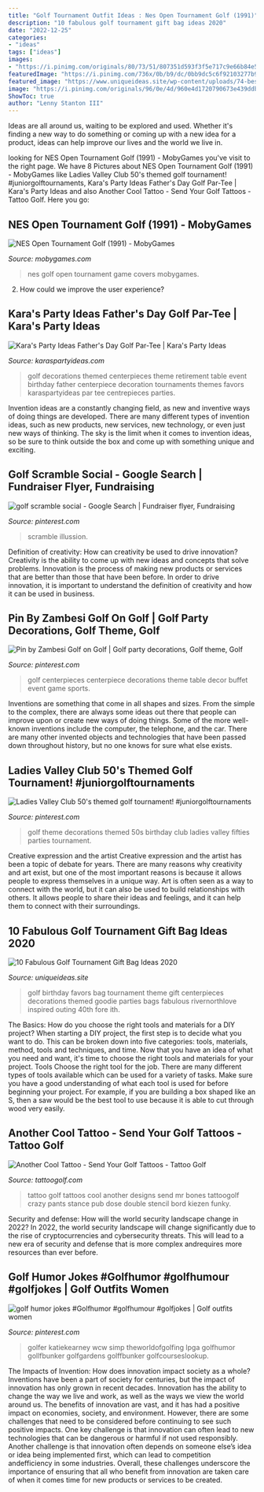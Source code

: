 ```yaml
---
title: "Golf Tournament Outfit Ideas : Nes Open Tournament Golf (1991)"
description: "10 fabulous golf tournament gift bag ideas 2020"
date: "2022-12-25"
categories:
- "ideas"
tags: ["ideas"]
images:
- "https://i.pinimg.com/originals/80/73/51/807351d593f3f5e717c9e66b84e57f53.jpg"
featuredImage: "https://i.pinimg.com/736x/0b/b9/dc/0bb9dc5c6f92103277b98c0fbb0cfe55.jpg"
featured_image: "https://www.uniqueideas.site/wp-content/uploads/74-best-golf-event-decor-images-on-pinterest-golf-outing.jpg"
image: "https://i.pinimg.com/originals/96/0e/4d/960e4d1720790673e439ddb0c7e74e22.jpg"
ShowToc: true
author: "Lenny Stanton III"
---
```



Ideas are all around us, waiting to be explored and used. Whether it's finding a new way to do something or coming up with a new idea for a product, ideas can help improve our lives and the world we live in.

	

		
looking for NES Open Tournament Golf (1991) - MobyGames you've visit to the right page. We have 8 Pictures about NES Open Tournament Golf (1991) - MobyGames like Ladies Valley Club 50&#039;s themed golf tournament! #juniorgolftournaments, Kara&#039;s Party Ideas Father&#039;s Day Golf Par-Tee | Kara&#039;s Party Ideas and also Another Cool Tattoo - Send Your Golf Tattoos - Tattoo Golf. Here you go:
		
    
## NES Open Tournament Golf (1991) - MobyGames

<img loading=lazy src="https://www.mobygames.com/images/covers/l/19061-nes-open-tournament-golf-nes-front-cover.jpg" onerror="this.onerror=null;this.src='https://tse4.mm.bing.net/th?id=OIP.k_peYJNsQyeyVrJtB8aGwgHaKs&amp;pid=15.1';" alt="NES Open Tournament Golf (1991) - MobyGames">

_Source: mobygames.com_

>nes golf open tournament game covers mobygames. 

	

2. How could we improve the user experience?

    
## Kara&#039;s Party Ideas Father&#039;s Day Golf Par-Tee | Kara&#039;s Party Ideas

<img loading=lazy src="http://www.karaspartyideas.com/wp-content/uploads/2012/05/be-golf-centerpiece.jpg" onerror="this.onerror=null;this.src='https://tse1.mm.bing.net/th?id=OIP.tc4-QUs6XXafVLhtMQn_6wHaHa&amp;pid=15.1';" alt="Kara&#039;s Party Ideas Father&#039;s Day Golf Par-Tee | Kara&#039;s Party Ideas">

_Source: karaspartyideas.com_

>golf decorations themed centerpieces theme retirement table event birthday father centerpiece decoration tournaments themes favors karaspartyideas par tee centrepieces parties. 

	

Invention ideas are a constantly changing field, as new and inventive ways of doing things are developed. There are many different types of invention ideas, such as new products, new services, new technology, or even just new ways of thinking. The sky is the limit when it comes to invention ideas, so be sure to think outside the box and come up with something unique and exciting.

    
## Golf Scramble Social - Google Search | Fundraiser Flyer, Fundraising

<img loading=lazy src="https://i.pinimg.com/originals/96/0e/4d/960e4d1720790673e439ddb0c7e74e22.jpg" onerror="this.onerror=null;this.src='https://tse3.mm.bing.net/th?id=OIP.67UUnxJGvdLO8IBpEAFyvgHaK-&amp;pid=15.1';" alt="golf scramble social - Google Search | Fundraiser flyer, Fundraising">

_Source: pinterest.com_

>scramble illussion. 

	

Definition of creativity: How can creativity be used to drive innovation?
Creativity is the ability to come up with new ideas and concepts that solve problems. Innovation is the process of making new products or services that are better than those that have been before. In order to drive innovation, it is important to understand the definition of creativity and how it can be used in business.

    
## Pin By Zambesi Golf On Golf | Golf Party Decorations, Golf Theme, Golf

<img loading=lazy src="https://i.pinimg.com/originals/80/73/51/807351d593f3f5e717c9e66b84e57f53.jpg" onerror="this.onerror=null;this.src='https://tse2.mm.bing.net/th?id=OIP.Y71PoGY2S5GGAR4Sy5X72wHaNI&amp;pid=15.1';" alt="Pin by Zambesi Golf on Golf | Golf party decorations, Golf theme, Golf">

_Source: pinterest.com_

>golf centerpieces centerpiece decorations theme table decor buffet event game sports. 

	

Inventions are something that come in all shapes and sizes. From the simple to the complex, there are always some ideas out there that people can improve upon or create new ways of doing things. Some of the more well-known inventions include the computer, the telephone, and the car. There are many other invented objects and technologies that have been passed down throughout history, but no one knows for sure what else exists.

    
## Ladies Valley Club 50&#039;s Themed Golf Tournament! #juniorgolftournaments

<img loading=lazy src="https://i.pinimg.com/736x/0b/b9/dc/0bb9dc5c6f92103277b98c0fbb0cfe55.jpg" onerror="this.onerror=null;this.src='https://tse2.mm.bing.net/th?id=OIP.zMPiU5dveU9aLYUSDTT4qwHaJ3&amp;pid=15.1';" alt="Ladies Valley Club 50&#039;s themed golf tournament! #juniorgolftournaments">

_Source: pinterest.com_

>golf theme decorations themed 50s birthday club ladies valley fifties parties tournament. 

	

Creative expression and the artist
Creative expression and the artist has been a topic of debate for years. There are many reasons why creativity and art exist, but one of the most important reasons is because it allows people to express themselves in a unique way. Art is often seen as a way to connect with the world, but it can also be used to build relationships with others. It allows people to share their ideas and feelings, and it can help them to connect with their surroundings.

    
## 10 Fabulous Golf Tournament Gift Bag Ideas 2020

<img loading=lazy src="https://www.uniqueideas.site/wp-content/uploads/74-best-golf-event-decor-images-on-pinterest-golf-outing.jpg" onerror="this.onerror=null;this.src='https://tse1.mm.bing.net/th?id=OIP.UqTOcW2Hu9IO0YlslYDRTQHaLD&amp;pid=15.1';" alt="10 Fabulous Golf Tournament Gift Bag Ideas 2020">

_Source: uniqueideas.site_

>golf birthday favors bag tournament theme gift centerpieces decorations themed goodie parties bags fabulous rivernorthlove inspired outing 40th fore ith. 

	

The Basics: How do you choose the right tools and materials for a DIY project?
When starting a DIY project, the first step is to decide what you want to do. This can be broken down into five categories: tools, materials, method, tools and techniques, and time. Now that you have an idea of what you need and want, it's time to choose the right tools and materials for your project.
Tools
Choose the right tool for the job. There are many different types of tools available which can be used for a variety of tasks. Make sure you have a good understanding of what each tool is used for before beginning your project. For example, if you are building a box shaped like an S, then a saw would be the best tool to use because it is able to cut through wood very easily.

    
## Another Cool Tattoo - Send Your Golf Tattoos - Tattoo Golf

<img loading=lazy src="https://cdn11.bigcommerce.com/s-rhv1asj7/product_images/uploaded_images/mr.-bones-aug.-2014.jpg" onerror="this.onerror=null;this.src='https://tse3.mm.bing.net/th?id=OIP.nXGk8vHja11xEut30nyOdgHaHa&amp;pid=15.1';" alt="Another Cool Tattoo - Send Your Golf Tattoos - Tattoo Golf">

_Source: tattoogolf.com_

>tattoo golf tattoos cool another designs send mr bones tattoogolf crazy pants stance pub dose double stencil bord kiezen funky. 

	

Security and defense: How will the world security landscape change in 2022?
In 2022, the world security landscape will change significantly due to the rise of cryptocurrencies and cybersecurity threats. This will lead to a new era of security and defense that is more complex andrequires more resources than ever before.

    
## Golf Humor Jokes #Golfhumor #golfhumour #golfjokes | Golf Outfits Women

<img loading=lazy src="https://i.pinimg.com/736x/a6/1d/68/a61d68e3175857607d3f31ca4bb21a80.jpg" onerror="this.onerror=null;this.src='https://tse1.mm.bing.net/th?id=OIP.kP_eJrs8oZ4tcOy-pZq1oAHaJQ&amp;pid=15.1';" alt="golf humor jokes #Golfhumor #golfhumour #golfjokes | Golf outfits women">

_Source: pinterest.com_

>golfer katiekearney wcw simp theworldofgolfing lpga golfhumor gollfbunker golfgardens golffbunker golfcourseslookup. 

	

The Impacts of Invention: How does innovation impact society as a whole?
Inventions have been a part of society for centuries, but the impact of innovation has only grown in recent decades. Innovation has the ability to change the way we live and work, as well as the ways we view the world around us. The benefits of innovation are vast, and it has had a positive impact on economies, society, and environment. However, there are some challenges that need to be considered before continuing to see such positive impacts. One key challenge is that innovation can often lead to new technologies that can be dangerous or harmful if not used responsibly. Another challenge is that innovation often depends on someone else’s idea or idea being implemented first, which can lead to competition andefficiency in some industries. Overall, these challenges underscore the importance of ensuring that all who benefit from innovation are taken care of when it comes time for new products or services to be created.

